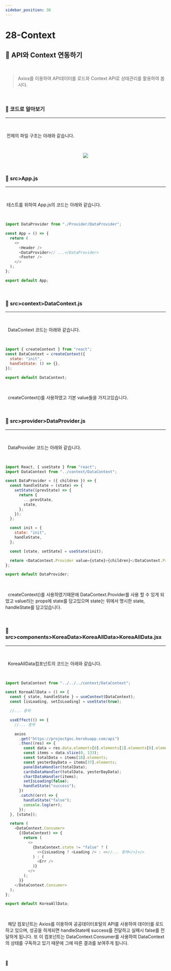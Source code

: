 ```yaml
---
sidebar_position: 36
---
```

# 28-Context

## 🙏 API와 Context 연동하기

<br/>

> Axios를 이용하여 API데이터를 로드와 Context API로 상태관리를 활용하여 봅시다.

<br/>

### 👀 코드로 알아보기

---

<br/>

&nbsp;전체의 파일 구조는 아래와 같습니다.

<br/>

<p align="center"><img src="https://img1.daumcdn.net/thumb/R1280x0/?scode=mtistory2&fname=https%3A%2F%2Fblog.kakaocdn.net%2Fdn%2Fdfp75X%2Fbtq11LVWTkj%2FMbqhG7UMX1y1MYiKFKtD31%2Fimg.png"/></p>

<br/>

### 📂 src>App.js

---

<br/>

&nbsp;테스트를 위하여 App.js의 코드는 아래와 같습니다.

<br/>

```js
import DataProvider from "./Provider/DataProvider";

const App = () => {
  return (
    <>
      <Header />
      <DataProvider>// ...</DataProvider>
      <Footer />
    </>
  );
};

export default App;
```

<br/>

### 📂 src>context>DataContext.js

---

<br/>

&nbsp; DataContext 코드는 아래와 같습니다.

<br/>

```js
import { createContext } from "react";
const DataContext = createContext({
  state: "init",
  handleState: () => {},
});

export default DataContext;
```

<br/>

&nbsp; createContext()를 사용하였고 기본 value들을 가지고있습니다.

<br/>

### 📂 src>provider>DataProvider.js

---

<br/>

&nbsp; DataProvider 코드는 아래와 같습니다.

<br/>

```js
import React, { useState } from "react";
import DataContext from "../context/DataContext";

const DataProvider = ({ children }) => {
  const handleState = (state) => {
    setState((prevState) => {
      return {
        ...prevState,
        state,
      };
    });
  };

  const init = {
    state: "init",
    handleState,
  };

  const [state, setState] = useState(init);

  return <DataContext.Provider value={state}>{children}</DataContext.Provider>;
};

export default DataProvider;
```

<br/>

&nbsp; createContext()를 사용하였기때문에 DataContext.Provider를 사용 할 수 있게 되었고 value라는 props에 state를 담고있으며 state는 위에서 명시한 state, handleState를 담고있습니다.

<br/>

### 📂 src>components>KoreaData>KoreaAllData>KoreaAllData.jsx

---

<br/>

&nbsp; KoreaAllData컴포넌트의 코드는 아래와 같습니다.

<br/>

```js
import DataContext from "../../../context/DataContext";

const KoreaAllData = () => {
  const { state, handleState } = useContext(DataContext);
  const [isLoading, setIsLoading] = useState(true);

  //... 중략

  useEffect(() => {
    //... 중략

    axios
      .get("https://projectgoc.herokuapp.com/api")
      .then((res) => {
        const data = res.data.elements[0].elements[1].elements[0].elements;
        const items = data.slice(0, 133);
        const totalData = items[18].elements;
        const yesterDayData = items[37].elements;
        panelDataHandler(totalData);
        cardsDataHandler(totalData, yesterDayData);
        chartDataHandler(items);
        setIsLoading(false);
        handleState("success");
      })
      .catch((err) => {
        handleState("false");
        console.log(err);
      });
  }, [state]);

  return (
    <DataContext.Consumer>
      {(DataContext) => {
        return (
          <>
            {DataContext.state != "false" ? (
              <>{isLoading ? <Loading /> : <>//... 중략</>}</>
            ) : (
              <Err />
            )}
          </>
        );
      }}
    </DataContext.Consumer>
  );
};

export default KoreaAllData;
```

<br/>

&nbsp; 해당 컴포넌트는 Axios를 이용하여 공공데이터포털의 API를 사용하여 데이터를 로드하고 있으며, 성공을 하게되면 handleState에 success를 전달하고 실패시 false를 전달하게 됩니다. 또 이 컴포넌트는 DataContext.Consumer를 사용하여 DataContext의 상태를 구독하고 있기 때문에 그에 따른 결과를 보여주게 됩니다.

<br/>

👋
